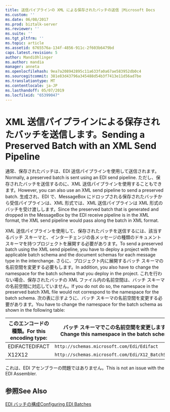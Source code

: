```yaml
---
title: 送信パイプラインの XML による保存されたバッチの送信 |Microsoft Docs
ms.custom: ''
ms.date: 06/08/2017
ms.prod: biztalk-server
ms.reviewer: ''
ms.suite: ''
ms.tgt_pltfrm: ''
ms.topic: article
ms.assetid: 6765576a-134f-4856-911c-2f603b6479bd
caps.latest.revision: 5
author: MandiOhlinger
ms.author: mandia
manager: anneta
ms.openlocfilehash: 9ea7a208942895c11a633fa0a67ae583952db0c4
ms.sourcegitcommit: 381e83d43796a345488d54b3f7413e11d56ad7be
ms.translationtype: MT
ms.contentlocale: ja-JP
ms.lasthandoff: 05/07/2019
ms.locfileid: "65399047"
---
```

# <a name="sending-a-preserved-batch-with-an-xml-send-pipeline"></a><span data-ttu-id="69b14-102">XML 送信パイプラインによる保存されたバッチを送信します。</span><span class="sxs-lookup"><span data-stu-id="69b14-102">Sending a Preserved Batch with an XML Send Pipeline</span></span>
<span data-ttu-id="69b14-103">通常、保存されたバッチは、EDI 送信パイプラインを使用して送信されます。</span><span class="sxs-lookup"><span data-stu-id="69b14-103">Normally, a preserved batch is sent using an EDI send pipeline.</span></span> <span data-ttu-id="69b14-104">ただし、保存されたバッチを送信するのに、XML 送信パイプラインを使用することもできます。</span><span class="sxs-lookup"><span data-stu-id="69b14-104">However, you can also use an XML send pipeline to send a preserved batch.</span></span> <span data-ttu-id="69b14-105">生成され、EDI で、MessageBox にドロップされる保存されたバッチから受信パイプラインは、XML 形式では、XML 送信パイプラインは XML 形式のバッチを受け渡しします。</span><span class="sxs-lookup"><span data-stu-id="69b14-105">Since the preserved batch that is generated and dropped in the MessageBox by the EDI receive pipeline is in the XML format, the XML send pipeline would pass along the batch in XML format.</span></span>  
  
 <span data-ttu-id="69b14-106">XML 送信パイプラインを使用して、保存されたバッチを送信するには、該当するバッチ スキーマと、インターチェンジの各メッセージの種類のドキュメント スキーマを持つプロジェクトを展開する必要があります。</span><span class="sxs-lookup"><span data-stu-id="69b14-106">To send a preserved batch using the XML send pipeline, you have to deploy a project with the applicable batch schema and the document schemas for each message type in the interchange.</span></span> <span data-ttu-id="69b14-107">さらに、プロジェクト内に展開するバッチ スキーマの名前空間を変更する必要もします。</span><span class="sxs-lookup"><span data-stu-id="69b14-107">In addition, you also have to change the namespace for the batch schema that you deploy in the project.</span></span> <span data-ttu-id="69b14-108">これを行わない場合、保存されたバッチの XML ファイル内の名前空間は、バッチ スキーマの名前空間に対応していません。</span><span class="sxs-lookup"><span data-stu-id="69b14-108">If you do not do so, the namespace in the preserved batch XML file would not correspond to the namespace for the batch schema.</span></span> <span data-ttu-id="69b14-109">次の表に示すように、バッチ スキーマの名前空間を変更する必要があります。</span><span class="sxs-lookup"><span data-stu-id="69b14-109">You have to change the namespace for the batch schema as shown in the following table:</span></span>  
  
|<span data-ttu-id="69b14-110">このエンコードの種類。</span><span class="sxs-lookup"><span data-stu-id="69b14-110">For this encoding type:</span></span>|<span data-ttu-id="69b14-111">バッチ スキーマでこの名前空間を変更します。</span><span class="sxs-lookup"><span data-stu-id="69b14-111">Change this namespace in the batch schema:</span></span>|<span data-ttu-id="69b14-112">次の名前空間。</span><span class="sxs-lookup"><span data-stu-id="69b14-112">To the following namespace:</span></span>|  
|-----------------------------|------------------------------------------------|---------------------------------|  
|<span data-ttu-id="69b14-113">EDIFACT</span><span class="sxs-lookup"><span data-stu-id="69b14-113">EDIFACT</span></span>|`http://schemas.microsoft.com/Edi/Edifact`|`http://schemas.microsoft.com/BizTalk/EDI/EDIFACT/2006/InterchangeXML`|  
|<span data-ttu-id="69b14-114">X12</span><span class="sxs-lookup"><span data-stu-id="69b14-114">X12</span></span>|`http://schemas.microsoft.com/Edi/X12_BatchSchema`|`http://schemas.microsoft.com/BizTalk/EDI/X12/2006/InterchangeXML`|  
  
 <span data-ttu-id="69b14-115">これは、EDI アセンブラーの問題ではありません。</span><span class="sxs-lookup"><span data-stu-id="69b14-115">This is not an issue with the EDI Assembler.</span></span>  
  
## <a name="see-also"></a><span data-ttu-id="69b14-116">参照</span><span class="sxs-lookup"><span data-stu-id="69b14-116">See Also</span></span>  
 [<span data-ttu-id="69b14-117">EDI バッチの構成</span><span class="sxs-lookup"><span data-stu-id="69b14-117">Configuring EDI Batches</span></span>](../core/configuring-edi-batches.md)